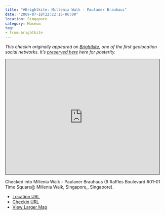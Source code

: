 ```yaml
---
title: "#Brightkite: Millenia Walk - Paulaner Brauhaus"
date: "2009-07-18T22:22:15-06:00"
location: Singapore
category: Museum
tag:
- from-brightkite
---
```

<p style="font-style:italic">This checkin originally appeared on <a href="https://rubenerd.com/tag/from-brightkite/" title="View all posts imported from Brightkite">Brightkite</a>, one of the first geolocation social networks. It’s <a title="View all posts in the museum" href="https://rubenerd.com/museum/">preserved here</a> here for posterity.</p>

<iframe style="width:498px; height:373px; border:1px solid;" src="http://www.openstreetmap.org/export/embed.html?bbox=103.85773479938507%2C1.290736087921618%2C103.86095881462097%2C1.2947422882567174&amp;layer=mapnik"></iframe>

Checked into Millenia Walk - Paulaner Brauhaus (9 Raffles Boulevard #01-01 Time Square@ Millenia Walk, Singapore,, Singapore).

* [Location URL](http://brightkite.com/places/bd6fad10741b11de9d79003048c0801e)
* [Checkin URL](http://brightkite.com/objects/bd80f908741b11de9d79003048c0801e)
* [View Larger Map](http://www.openstreetmap.org/#map=18/1.29274/103.85935)

